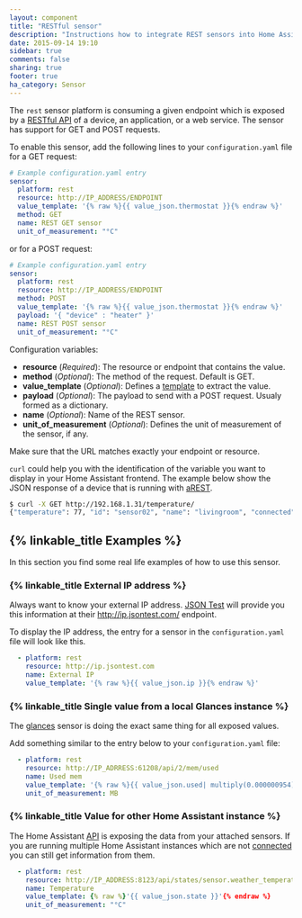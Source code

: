```yaml
---
layout: component
title: "RESTful sensor"
description: "Instructions how to integrate REST sensors into Home Assistant."
date: 2015-09-14 19:10
sidebar: true
comments: false
sharing: true
footer: true
ha_category: Sensor
---
```



The `rest` sensor platform is consuming a given endpoint which is exposed by a [RESTful API](https://en.wikipedia.org/wiki/Representational_state_transfer) of a device, an application, or a web service. The sensor has support for GET and POST requests.

To enable this sensor, add the following lines to your `configuration.yaml` file for a GET request:

```yaml
# Example configuration.yaml entry
sensor:
  platform: rest
  resource: http://IP_ADDRESS/ENDPOINT
  value_template: '{% raw %}{{ value_json.thermostat }}{% endraw %}'
  method: GET
  name: REST GET sensor
  unit_of_measurement: "°C"
```

or for a POST request:

```yaml
# Example configuration.yaml entry
sensor:
  platform: rest
  resource: http://IP_ADDRESS/ENDPOINT
  method: POST
  value_template: '{% raw %}{{ value_json.thermostat }}{% endraw %}'
  payload: '{ "device" : "heater" }'
  name: REST POST sensor
  unit_of_measurement: "°C"
```

Configuration variables:

- **resource** (*Required*): The resource or endpoint that contains the value.
- **method** (*Optional*): The method of the request. Default is GET.
- **value_template** (*Optional*): Defines a [template](/getting-started/templating/) to extract the value.
- **payload** (*Optional*): The payload to send with a POST request. Usualy formed as a dictionary.
- **name** (*Optional*): Name of the REST sensor.
- **unit_of_measurement** (*Optional*): Defines the unit of measurement of the sensor, if any.

<p class='note warning'>
Make sure that the URL matches exactly your endpoint or resource.
</p>

`curl` could help you with the identification of the variable you want to display in your Home Assistant frontend. The example below show the JSON response of a device that is running with [aREST](http://arest.io/).

```bash
$ curl -X GET http://192.168.1.31/temperature/
{"temperature": 77, "id": "sensor02", "name": "livingroom", "connected": true}
```

## {% linkable_title Examples %}

In this section you find some real life examples of how to use this sensor.

### {% linkable_title External IP address %}

Always want to know your external IP address. [JSON Test](http://www.jsontest.com) will provide you this information at their http://ip.jsontest.com/ endpoint.

To display the IP address, the entry for a sensor in the `configuration.yaml` file will look like this.

```yaml
  - platform: rest
    resource: http://ip.jsontest.com
    name: External IP
    value_template: '{% raw %}{{ value_json.ip }}{% endraw %}'
```

### {% linkable_title Single value from a local Glances instance %}

The [glances](/components/sensor.glances/) sensor is doing the exact same thing for all exposed values.

Add something similar to the entry below to your `configuration.yaml` file:

```yaml
  - platform: rest
    resource: http://IP_ADRRESS:61208/api/2/mem/used
    name: Used mem
    value_template: '{% raw %}{{ value_json.used| multiply(0.000000954) | round(0) }}{% endraw %}'
    unit_of_measurement: MB
```

### {% linkable_title Value for other Home Assistant instance %}

The Home Assistant [API](/developers/rest_api/) is exposing the data from your attached sensors. If you are running multiple Home Assistant instances which are not [connected](/developers/architecture/#multiple-connected-instances) you can still get information from them.


```yaml
  - platform: rest
    resource: http://IP_ADDRESS:8123/api/states/sensor.weather_temperature
    name: Temperature
    value_template: {% raw %}'{{ value_json.state }}'{% endraw %}
    unit_of_measurement: "°C"
```

